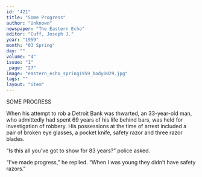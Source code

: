 ```yaml
---
id: "421"
title: "Some Progress"
author: "Unknown"
newspaper: "The Eastern Echo"
editor: "Cuff, Joseph J."
year: "1959"
month: "03 Spring"
day: ""
volume: "4"
issue: "1"
_page: "27"
image: "eastern_echo_spring1959_body0029.jpg"
tags: ""
layout: "item"
---
```

SOME PROGRESS

When his attempt to rob a Detroit Bank was thwarted, an 33-year-old man, who
admittedly had spent 69 years of his life behind bars, was held for investigation of
robbery. His possessions at the time of arrest included a pair of broken eye glasses,
a pocket knife, safety razor and three razor blades.

“Is this all you've got to show for 83 years?” police asked.

“I've made progress,” he replied. “When I was young they didn’t have safety
razors."
